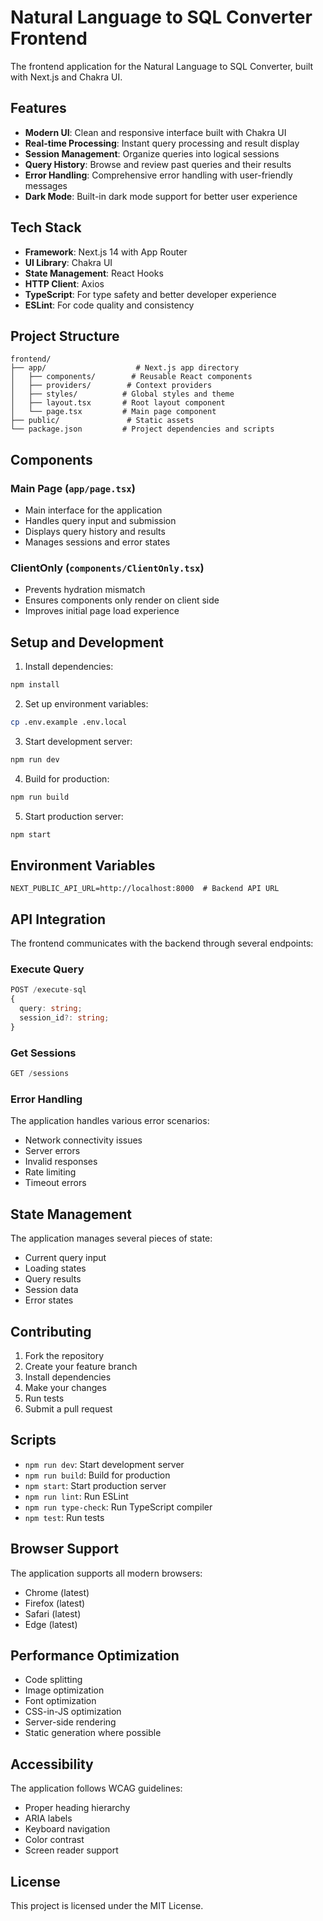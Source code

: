 # Natural Language to SQL Converter Frontend

The frontend application for the Natural Language to SQL Converter, built with Next.js and Chakra UI.

## Features

- **Modern UI**: Clean and responsive interface built with Chakra UI
- **Real-time Processing**: Instant query processing and result display
- **Session Management**: Organize queries into logical sessions
- **Query History**: Browse and review past queries and their results
- **Error Handling**: Comprehensive error handling with user-friendly messages
- **Dark Mode**: Built-in dark mode support for better user experience

## Tech Stack

- **Framework**: Next.js 14 with App Router
- **UI Library**: Chakra UI
- **State Management**: React Hooks
- **HTTP Client**: Axios
- **TypeScript**: For type safety and better developer experience
- **ESLint**: For code quality and consistency

## Project Structure

```
frontend/
├── app/                    # Next.js app directory
│   ├── components/        # Reusable React components
│   ├── providers/        # Context providers
│   ├── styles/          # Global styles and theme
│   ├── layout.tsx       # Root layout component
│   └── page.tsx         # Main page component
├── public/               # Static assets
└── package.json         # Project dependencies and scripts
```

## Components

### Main Page (`app/page.tsx`)
- Main interface for the application
- Handles query input and submission
- Displays query history and results
- Manages sessions and error states

### ClientOnly (`components/ClientOnly.tsx`)
- Prevents hydration mismatch
- Ensures components only render on client side
- Improves initial page load experience

## Setup and Development

1. Install dependencies:
```bash
npm install
```

2. Set up environment variables:
```bash
cp .env.example .env.local
```

3. Start development server:
```bash
npm run dev
```

4. Build for production:
```bash
npm run build
```

5. Start production server:
```bash
npm start
```

## Environment Variables

```env
NEXT_PUBLIC_API_URL=http://localhost:8000  # Backend API URL
```

## API Integration

The frontend communicates with the backend through several endpoints:

### Execute Query
```typescript
POST /execute-sql
{
  query: string;
  session_id?: string;
}
```

### Get Sessions
```typescript
GET /sessions
```

### Error Handling

The application handles various error scenarios:
- Network connectivity issues
- Server errors
- Invalid responses
- Rate limiting
- Timeout errors

## State Management

The application manages several pieces of state:
- Current query input
- Loading states
- Query results
- Session data
- Error states

## Contributing

1. Fork the repository
2. Create your feature branch
3. Install dependencies
4. Make your changes
5. Run tests
6. Submit a pull request

## Scripts

- `npm run dev`: Start development server
- `npm run build`: Build for production
- `npm start`: Start production server
- `npm run lint`: Run ESLint
- `npm run type-check`: Run TypeScript compiler
- `npm test`: Run tests

## Browser Support

The application supports all modern browsers:
- Chrome (latest)
- Firefox (latest)
- Safari (latest)
- Edge (latest)

## Performance Optimization

- Code splitting
- Image optimization
- Font optimization
- CSS-in-JS optimization
- Server-side rendering
- Static generation where possible

## Accessibility

The application follows WCAG guidelines:
- Proper heading hierarchy
- ARIA labels
- Keyboard navigation
- Color contrast
- Screen reader support

## License

This project is licensed under the MIT License.
